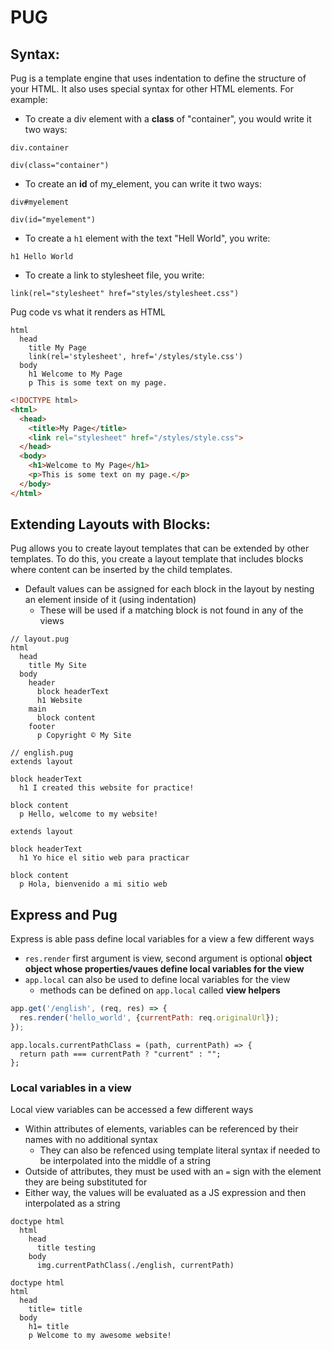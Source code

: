 # PUG
## Syntax:
Pug is a template engine that uses indentation to define the structure of your HTML. It also uses special syntax for other HTML elements. For example:
- To create a div element with a **class** of "container", you would write it two ways:
```pug
div.container
```
```pug
div(class="container")
```

- To create an **id** of my_element, you can write it two ways:
```pug
div#myelement
```
```pug
div(id="myelement")
```
- To create a `h1` element with the text "Hell World", you write:
```pug
h1 Hello World
```

- To create a link to stylesheet file, you write:
```pug
link(rel="stylesheet" href="styles/stylesheet.css")
```

Pug code vs what it renders as HTML
```pug
html
  head
    title My Page
    link(rel='stylesheet', href='/styles/style.css')
  body
    h1 Welcome to My Page
    p This is some text on my page.
```
```html
<!DOCTYPE html>
<html>
  <head>
    <title>My Page</title>
    <link rel="stylesheet" href="/styles/style.css">
  </head>
  <body>
    <h1>Welcome to My Page</h1>
    <p>This is some text on my page.</p>
  </body>
</html>
```

## Extending Layouts with Blocks:

Pug allows you to create layout templates that can be extended by other templates. To do this, you create a layout template that includes blocks where content can be inserted by the child templates.
- Default values can be assigned for each block in the layout by nesting an element inside of it (using indentation)
  - These will be used if a matching block is not found in any of the views
```pug
// layout.pug
html
  head
    title My Site
  body
    header
      block headerText
      h1 Website
    main
      block content
    footer
      p Copyright © My Site
```
```pug
// english.pug
extends layout

block headerText
  h1 I created this website for practice!

block content
  p Hello, welcome to my website!
```
```spanish.pug
extends layout

block headerText
  h1 Yo hice el sitio web para practicar

block content
  p Hola, bienvenido a mi sitio web
```

## Express and Pug ##
Express is able pass define local variables for a view a few different ways
- `res.render` first argument is view, second argument is optional **object object whose properties/vaues define local variables for the view**
- `app.local` can also be used to define local variables for the view
  - methods can be defined on `app.local` called **view helpers**

```javascript
app.get('/english', (req, res) => {
  res.render('hello_world', {currentPath: req.originalUrl});
});
```
```
app.locals.currentPathClass = (path, currentPath) => {
  return path === currentPath ? "current" : "";
};
```
### Local variables in a view
Local view variables can be accessed a few different ways
- Within attributes of elements, variables can be referenced by their names with no additional syntax
  - They can also be refenced using template literal syntax if needed to be interpolated into the middle of a string
- Outside of attributes, they must be used with an `=` sign with the element they are being substituted for
- Either way, the values will be evaluated as a JS expression and then interpolated as a string
```pug
doctype html
  html
    head
      title testing
    body
      img.currentPathClass(./english, currentPath)
```
```pug
doctype html
html
  head
    title= title
  body
    h1= title
    p Welcome to my awesome website!

```
